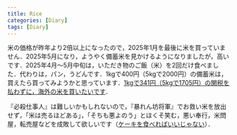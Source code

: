 ```yaml
---
title: Rice
categories: [Diary]
tags: [Diary]
---
```

米の価格が昨年より2倍以上になったので，2025年1月を最後に米を買っていません．2025年5月になり，ようやく備蓄米を見かけるようになりましたが，高いです．2025年4月～5月中旬は，いただき物のご飯（米）を2回だけ食べました．代わりは，パン，うどんです．1kgで400円（5kgで2000円）の備蓄米は，買えたら買ってみようかと思っています．<ins>1kgで341円（5kgで1705円）の関税を払わずに，海外の米を買いたいです</ins>．

『必殺仕事人』は難しいかもしれないので，『暴れん坊将軍』でお救い米を放出せず，「米は売るほどある」，「そちも悪よのう」とほくそ笑む，悪い奉行，米問屋，転売屋などを成敗して欲しいです（[ケーキを食べればいいじゃない](https://ja.wikipedia.org/wiki/%E3%82%B1%E3%83%BC%E3%82%AD%E3%82%92%E9%A3%9F%E3%81%B9%E3%82%8C%E3%81%B0%E3%81%84%E3%81%84%E3%81%98%E3%82%83%E3%81%AA%E3%81%84#%E6%97%A5%E6%9C%AC)）．